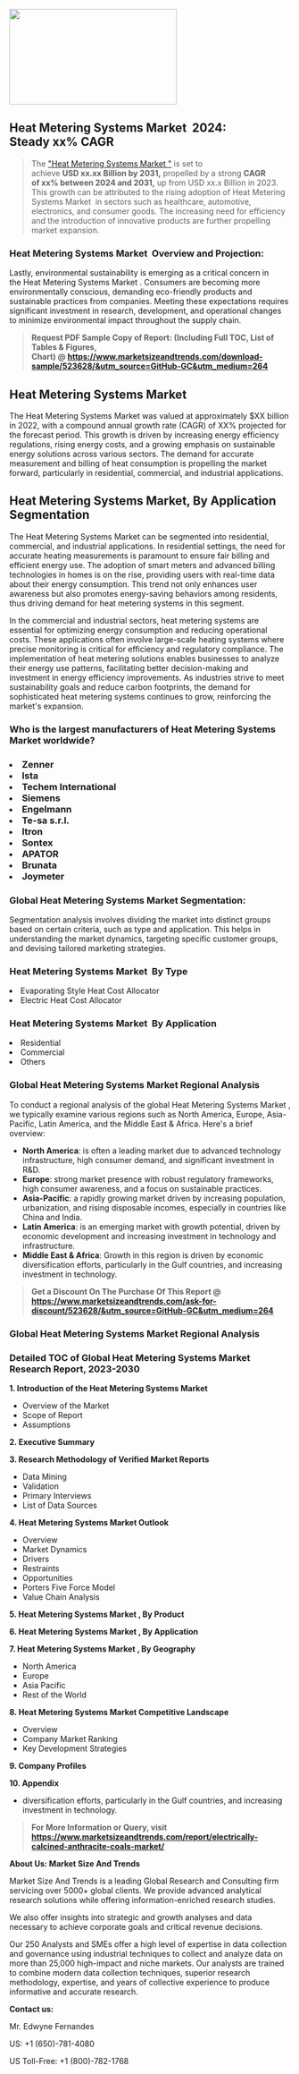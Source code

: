 <p><img class="alignnone size-medium wp-image-20088" src="https://ffe5etoiles.com/wp-content/uploads/2024/12/MST1-300x171.png" alt="" width="300" height="171" /></p><h2 id="ember46" class="ember-view reader-text-block__heading-2">Heat Metering Systems Market &nbsp;2024: Steady&nbsp;xx% CAGR</h2><blockquote id="ember47" class="ember-view reader-text-block__blockquote">The&nbsp;<a class="app-aware-link " href="https://www.marketsizeandtrends.com/download-sample/523628/&utm_source=GitHub-GC&utm_medium=264" target="_blank" data-test-app-aware-link="">"Heat Metering Systems Market "</a>&nbsp;is set to achieve&nbsp;<strong>USD&nbsp;xx.xx&nbsp;Billion by 2031,</strong>&nbsp;propelled by a strong&nbsp;<strong>CAGR of&nbsp;xx% between 2024 and 2031,</strong>&nbsp;up from USD xx.x Billion in 2023. This growth can be attributed to the rising adoption of&nbsp;Heat Metering Systems Market &nbsp;in sectors such as healthcare, automotive, electronics, and consumer goods. The increasing need for efficiency and the introduction of innovative products are further propelling market expansion.</blockquote><h3 id="ember48" class="ember-view reader-text-block__heading-3">Heat Metering Systems Market &nbsp;Overview and Projection:</h3><p id="ember49" class="ember-view reader-text-block__paragraph">Lastly, environmental sustainability is emerging as a critical concern in the&nbsp;Heat Metering Systems Market . Consumers are becoming more environmentally conscious, demanding eco-friendly products and sustainable practices from companies. Meeting these expectations requires significant investment in research, development, and operational changes to minimize environmental impact throughout the supply chain.</p><blockquote id="ember50" class="ember-view reader-text-block__blockquote"><strong>Request PDF Sample Copy of Report: (Including Full TOC, List of Tables &amp; Figures, Chart)&nbsp;@&nbsp;<strong><a href="https://www.marketsizeandtrends.com/download-sample/523628/&utm_source=GitHub-GC&utm_medium=264" target="_blank">https://www.marketsizeandtrends.com/download-sample/523628/&utm_source=GitHub-GC&utm_medium=264</a></strong></strong></blockquote><h3 class=""> <h2>Heat Metering Systems Market</h2><p>The Heat Metering Systems Market was valued at approximately $XX billion in 2022, with a compound annual growth rate (CAGR) of XX% projected for the forecast period. This growth is driven by increasing energy efficiency regulations, rising energy costs, and a growing emphasis on sustainable energy solutions across various sectors. The demand for accurate measurement and billing of heat consumption is propelling the market forward, particularly in residential, commercial, and industrial applications.</p><h2>Heat Metering Systems Market, By Application Segmentation</h2><p>The Heat Metering Systems Market can be segmented into residential, commercial, and industrial applications. In residential settings, the need for accurate heating measurements is paramount to ensure fair billing and efficient energy use. The adoption of smart meters and advanced billing technologies in homes is on the rise, providing users with real-time data about their energy consumption. This trend not only enhances user awareness but also promotes energy-saving behaviors among residents, thus driving demand for heat metering systems in this segment.</p><p>In the commercial and industrial sectors, heat metering systems are essential for optimizing energy consumption and reducing operational costs. These applications often involve large-scale heating systems where precise monitoring is critical for efficiency and regulatory compliance. The implementation of heat metering solutions enables businesses to analyze their energy use patterns, facilitating better decision-making and investment in energy efficiency improvements. As industries strive to meet sustainability goals and reduce carbon footprints, the demand for sophisticated heat metering systems continues to grow, reinforcing the market's expansion.</p></h3><h3 id="" class="">Who is the largest manufacturers of&nbsp;Heat Metering Systems Market worldwide?</h3><h3 class=""></Li><Li>Zenner</Li><Li> Ista</Li><Li> Techem International</Li><Li> Siemens</Li><Li> Engelmann</Li><Li> Te-sa s.r.l.</Li><Li> Itron</Li><Li> Sontex</Li><Li> APATOR</Li><Li> Brunata</Li><Li> Joymeter</h3><h3 id="ember53" class="ember-view reader-text-block__heading-3">Global&nbsp;Heat Metering Systems Market Segmentation:</h3><p id="ember54" class="ember-view reader-text-block__paragraph">Segmentation analysis involves dividing the market into distinct groups based on certain criteria, such as type and application. This helps in understanding the market dynamics, targeting specific customer groups, and devising tailored marketing strategies.</p><h3 id="" class="">Heat Metering Systems Market &nbsp;By Type</h3><p></Li><Li>Evaporating Style Heat Cost Allocator</Li><Li> Electric Heat Cost Allocator</p><h3 id="" class="">Heat Metering Systems Market &nbsp;By Application</h3><p class=""></Li><Li>Residential</Li><Li> Commercial</Li><Li> Others</p><h3 id="ember62" class="ember-view reader-text-block__heading-3">Global Heat Metering Systems Market Regional Analysis</h3><p id="ember63" class="ember-view reader-text-block__paragraph">To conduct a regional analysis of the global Heat Metering Systems Market , we typically examine various regions such as North America, Europe, Asia-Pacific, Latin America, and the Middle East &amp; Africa. Here's a brief overview:</p><ul><li><strong>North America</strong>: is often a leading market due to advanced technology infrastructure, high consumer demand, and significant investment in R&amp;D.</li><li><strong>Europe</strong>: strong market presence with robust regulatory frameworks, high consumer awareness, and a focus on sustainable practices.</li><li><strong>Asia-Pacific</strong>: a rapidly growing market driven by increasing population, urbanization, and rising disposable incomes, especially in countries like China and India.</li><li><strong>Latin America</strong>: is an emerging market with growth potential, driven by economic development and increasing investment in technology and infrastructure.</li><li><strong>Middle East &amp; Africa</strong>: Growth in this region is driven by economic diversification efforts, particularly in the Gulf countries, and increasing investment in technology.</li></ul><blockquote id="ember61" class="ember-view reader-text-block__blockquote"><strong>Get a Discount On The Purchase Of This Report @ <strong><a href="https://html-cleaner.com/" target="">https://www.marketsizeandtrends.com/ask-for-discount/523628/&utm_source=GitHub-GC&utm_medium=264</a></strong></strong></blockquote><h3 id="ember62" class="ember-view reader-text-block__heading-3">Global Heat Metering Systems Market Regional Analysis</h3><h3 id="" class="">Detailed TOC of Global Heat Metering Systems Market Research Report, 2023-2030</h3><p id="" class=""><strong>1. Introduction of the Heat Metering Systems Market </strong></p><ul><li>Overview of the Market</li><li>Scope of Report</li><li>Assumptions</li></ul><p id="" class=""><strong>2. Executive Summary</strong></p><p id="" class=""><strong>3. Research Methodology of Verified Market Reports</strong></p><ul><li>Data Mining</li><li>Validation</li><li>Primary Interviews</li><li>List of Data Sources</li></ul><p id="" class=""><strong>4. Heat Metering Systems Market Outlook</strong></p><ul><li>Overview</li><li>Market Dynamics</li><li>Drivers</li><li>Restraints</li><li>Opportunities</li><li>Porters Five Force Model</li><li>Value Chain Analysis</li></ul><p id="" class=""><strong>5. Heat Metering Systems Market , By Product</strong></p><p id="" class=""><strong>6. Heat Metering Systems Market , By Application</strong></p><p id="" class=""><strong>7. Heat Metering Systems Market , By Geography</strong></p><ul><li>North America</li><li>Europe</li><li>Asia Pacific</li><li>Rest of the World</li></ul><p id="" class=""><strong>8. Heat Metering Systems Market Competitive Landscape</strong></p><ul><li>Overview</li><li>Company Market Ranking</li><li>Key Development Strategies</li></ul><p id="" class=""><strong>9. Company Profiles</strong></p><p id="" class=""><strong>10. Appendix</strong></p><ul><li>diversification efforts, particularly in the Gulf countries, and increasing investment in technology.</li></ul><blockquote id="ember65" class="ember-view reader-text-block__blockquote"><strong>For More Information or Query, visit <strong><strong><a href="https://html-cleaner.com/" target="">https://www.marketsizeandtrends.com/report/electrically-calcined-anthracite-coals-market/</a></strong></strong></strong></blockquote><p id="" class=""><strong>About Us: Market Size And Trends</strong></p><p id="" class="">Market Size And Trends is a leading Global Research and Consulting firm servicing over 5000+ global clients. We provide advanced analytical research solutions while offering information-enriched research studies.</p><p id="" class="">We also offer insights into strategic and growth analyses and data necessary to achieve corporate goals and critical revenue decisions.</p><p id="" class="">Our 250 Analysts and SMEs offer a high level of expertise in data collection and governance using industrial techniques to collect and analyze data on more than 25,000 high-impact and niche markets. Our analysts are trained to combine modern data collection techniques, superior research methodology, expertise, and years of collective experience to produce informative and accurate research.</p><p id="" class=""><strong>Contact us:</strong></p><p id="" class="">Mr. Edwyne Fernandes</p><p id="" class="">US: +1 (650)-781-4080</p><p id="" class="">US Toll-Free: +1 (800)-782-1768</p>
